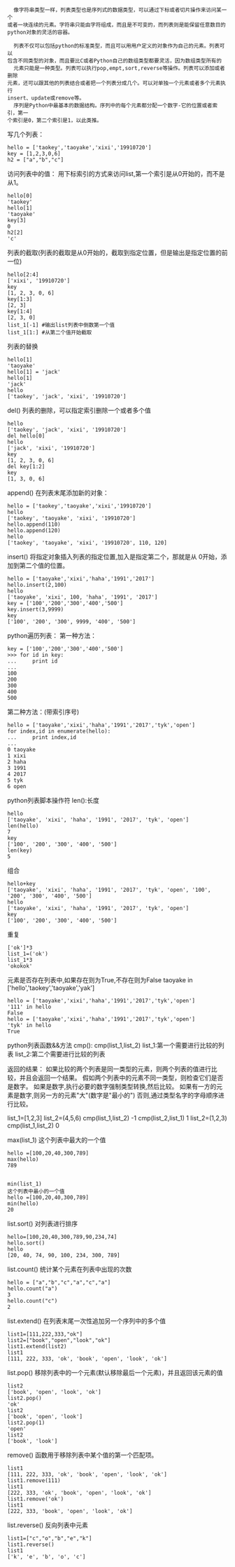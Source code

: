 
```
  像字符串类型一样，列表类型也是序列式的数据类型，可以通过下标或者切片操作来访问某一个
或者一块连续的元素。字符串只能由字符组成，而且是不可变的，而列表则是能保留任意数目的
python对象的灵活的容器。
```
```
  列表不仅可以包括python的标准类型，而且可以用用户定义的对象作为自己的元素。列表可以
包含不同类型的对象，而且要比C或者Python自己的数组类型都要灵活，因为数组类型所有的
  元素只能是一种类型。列表可以执行pop,empt,sort,reverse等操作。列表可以添加或者删除
元素，还可以跟其他的列表结合或者把一个列表分成几个。可以对单独一个元素或者多个元素执行
insert、update或remove等。
  序列是Python中最基本的数据结构。序列中的每个元素都分配一个数字-它的位置或者索引，第一
个索引是0，第二个索引是1，以此类推。
```

写几个列表：

```
hello = ['taokey','taoyake','xixi','19910720']
key = [1,2,3,0,6]
h2 = ["a","b","c"]
```

访问列表中的值：
用下标索引的方式来访问list,第一个索引是从0开始的，而不是从1。

```
hello[0]
'taokey'
hello[1]
'taoyake'
key[3]
0
h2[2]
'c'
```

列表的截取(列表的截取是从0开始的，截取到指定位置，但是输出是指定位置的前一位)

```
hello[2:4]
['xixi', '19910720']
key
[1, 2, 3, 0, 6]
key[1:3]
[2, 3]
key[1:4]
[2, 3, 0]
list_1[-1] #输出list列表中倒数第一个值
list_1[1:] #从第二个值开始截取
```

列表的替换

```
hello[1]
'taoyake'
hello[1] = 'jack'
hello[1]
'jack'
hello
['taokey', 'jack', 'xixi', '19910720']
```

del() 
列表的删除，可以指定索引删除一个或者多个值

```
hello
['taokey', 'jack', 'xixi', '19910720']
del hello[0]
hello
['jack', 'xixi', '19910720']
key
[1, 2, 3, 0, 6]
del key[1:2]
key
[1, 3, 0, 6]
```

append() 
在列表末尾添加新的对象：

```
hello = ['taokey','taoyake','xixi','19910720']
hello
['taokey', 'taoyake', 'xixi', '19910720']
hello.append(110)
hello.append(120)
hello
['taokey', 'taoyake', 'xixi', '19910720', 110, 120]
```

insert() 
将指定对象插入列表的指定位置,加入是指定第二个，那就是从
0开始，添加到第二个值的位置。

```
hello = ['taoyake','xixi','haha','1991','2017']
hello.insert(2,100)
hello
['taoyake', 'xixi', 100, 'haha', '1991', '2017']
key = ['100','200','300','400','500']
key.insert(3,9999)
key
['100', '200', '300', 9999, '400', '500']
```

python遍历列表：
第一种方法：

```
key = ['100','200','300','400','500']
>>> for id in key:
...     print id
...
100
200
300
400
500
```

第二种方法：(带索引序号)

```
hello = ['taoyake','xixi','haha','1991','2017','tyk','open']
for index,id in enumerate(hello):
...     print index,id
...
0 taoyake
1 xixi
2 haha
3 1991
4 2017
5 tyk
6 open
```

python列表脚本操作符
len():长度

```
hello
['taoyake', 'xixi', 'haha', '1991', '2017', 'tyk', 'open']
len(hello)
7
key
['100', '200', '300', '400', '500']
len(key)
5
```

组合

```
hello+key
['taoyake', 'xixi', 'haha', '1991', '2017', 'tyk', 'open', '100', '200', '300', '400', '500']
hello
['taoyake', 'xixi', 'haha', '1991', '2017', 'tyk', 'open']
key
['100', '200', '300', '400', '500']
```

重复

```
['ok']*3
list_1=('ok')
list_1*3
'okokok'
```

元素是否存在列表中,如果存在则为True,不存在则为False
taoyake in ['hello','taokey','taoyake','yak']

```
hello = ['taoyake','xixi','haha','1991','2017','tyk','open']
'111' in hello
False
hello = ['taoyake','xixi','haha','1991','2017','tyk','open']
'tyk' in hello
True
```

python列表函数&&方法
cmp():
cmp(list_1,list_2)
list_1:第一个需要进行比较的列表
list_2:第二个需要进行比较的列表

返回的结果：
如果比较的两个列表是同一类型的元素，则两个列表的值进行比较，并且会返回一个结果。
假如两个列表中的元素不同一类型，则检查它们是否是数字。
如果是数字,执行必要的数字强制类型转换,然后比较。
如果有一方的元素是数字,则另一方的元素"大"(数字是"最小的")
否则,通过类型名字的字母顺序进行比较。

list_1=[1,2,3]
list_2=(4,5,6)
cmp(list_1,list_2)
-1
cmp(list_2,list_1)
1
list_2=(1,2,3)
cmp(list_1,list_2)
0

max(list_1)
这个列表中最大的一个值

```
hello =[100,20,40,300,789]
max(hello)
789
```
```

min(list_1)
这个列表中最小的一个值
hello =[100,20,40,300,789]
min(hello)
20
```

list.sort()
对列表进行排序

```
hello=[100,20,40,300,789,90,234,74]
hello.sort()
hello
[20, 40, 74, 90, 100, 234, 300, 789]
```

list.count()
统计某个元素在列表中出现的次数

```
hello = ["a","b","c","a","c","a"]
hello.count("a")
3
hello.count("c")
2
```

list.extend()
在列表末尾一次性追加另一个序列中的多个值

```
list1=[111,222,333,"ok"]
list2=["book","open","look","ok"]
list1.extend(list2)
list1
[111, 222, 333, 'ok', 'book', 'open', 'look', 'ok']
```

list.pop()
移除列表中的一个元素(默认移除最后一个元素)，并且返回该元素的值

```
list2
['book', 'open', 'look', 'ok']
list2.pop()
'ok'
list2
['book', 'open', 'look']
list2.pop(1)
'open'
list2
['book', 'look']
```

remove() 
函数用于移除列表中某个值的第一个匹配项。

```
list1
[111, 222, 333, 'ok', 'book', 'open', 'look', 'ok']
list1.remove(111)
list1
[222, 333, 'ok', 'book', 'open', 'look', 'ok']
list1.remove('ok')
list1
[222, 333, 'book', 'open', 'look', 'ok']
```

list.reverse()
反向列表中元素

```
list1=["c","o","b","e","k"]
list1.reverse()
list1
['k', 'e', 'b', 'o', 'c']
```